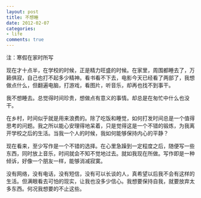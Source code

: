 ```yaml
---
layout: post
title: 不想睡
date: 2012-02-07
categories:
- life
comments: true
---
```

注：寒假在家时所写


现在才十点半，在学校的时候，正是精力旺盛的时候。在家里，周围都睡去了，万籁俱寂，自己也打不起多少精神。看书看不下去，电影今天已经看了两部了，我想做点什么，但翻遍电脑，打游戏，看图片，听音乐，却再也找不到事干。

我不想睡去。总觉得时间珍贵，想做点有意义的事情。却总是在匆忙中什么也没干。

在乡村，时间似乎就是用来浪费的。除了吃饭和睡觉，如何打发时间总是一个值得思考的问题。我之所以能心安理得地呆着，只是觉得这是一个不错的锻炼，为我离开学校之后的生活。当我一个人的时候，我如何能够保持内心的平静？

现在看来，至少写作是一个不错的选择。在心里急躁到一定程度之后，随便写一些东西，同时放上音乐，时间就会不知不觉地过去。就如我现在所做。写作即是一种倾诉，好像一个朋友一样，能够消减寂寞。

没有网络，没有电话，没有短信，没有可以长谈的人，真希望以后我不会有这样的生活。但满眼看去可怕的现实，让我也没多少信心。我想要保持自我，就要放弃太多东西。何况我想要的不止这些。
